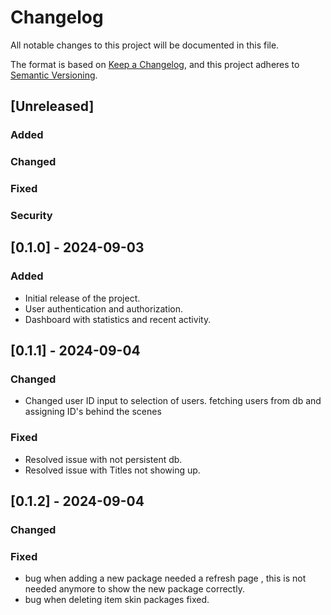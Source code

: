 # Changelog

All notable changes to this project will be documented in this file.

The format is based on [Keep a Changelog](https://keepachangelog.com/en/1.0.0/), and this project adheres to [Semantic Versioning](https://semver.org/spec/v2.0.0.html).

## [Unreleased]

### Added

### Changed


### Fixed

### Security

## [0.1.0] - 2024-09-03
### Added
- Initial release of the project.
- User authentication and authorization.
- Dashboard with statistics and recent activity.


## [0.1.1] - 2024-09-04
### Changed
- Changed user ID input to selection of users. fetching users from db and assigning ID's behind the scenes


### Fixed
- Resolved issue with not persistent db.
- Resolved issue with Titles not showing up.

## [0.1.2] - 2024-09-04

### Changed


### Fixed
- bug when adding a new package needed a refresh page , this is not needed anymore to show the new package correctly.
- bug when deleting item skin packages fixed.




